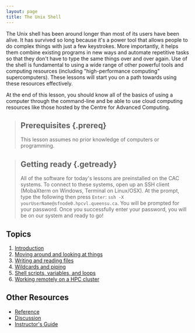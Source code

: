 ```yaml
---
layout: page
title: The Unix Shell
---
```

The Unix shell has been around longer than most of its users have been alive. It has survived so long because it's a power tool that allows people to do complex things with just a few keystrokes. More importantly, it helps them combine existing programs in new ways and automate repetitive tasks so that they don't have to type the same things over and over again. Use of the shell is fundamental to using a wide range of other powerful tools and computing resources (including "high-performance computing" supercomputers). These lessons will start you on a path towards using these resources effectively.

At the end of this lesson, you should know all of the basics of using a computer through the command-line and be able to use cloud computing resources like those hosted by the Centre for Advanced Computing.

> ## Prerequisites {.prereq}
>
> This lesson assumes no prior knowledge of computers or programming.

> ## Getting ready {.getready}
>
> All of the software for today's lessons are preinstalled on the CAC systems. To connect to these systems, open up an SSH client (MobaXterm on Windows, Terminal on Linux/OSX). At the prompt, type the following then press `Enter`: `ssh -X yourUserName@sfnode0.hpcvl.queensu.ca`. You will be prompted for your password. Once you successfully enter your password, you will be on our system and ready to go!

## Topics

1.  [Introduction](00-intro.html)
2.  [Moving around and looking at things](j01-navigation.html)
3.  [Writing and reading files](j02-files.html)
4.  [Wildcards and piping](j03-piping.html)
5.  [Shell scripts, variables, and loops](j04-scripts.html)
6.  [Working remotely on a HPC cluster](j05-hpc.html)

## Other Resources

*   [Reference](reference.html)
*   [Discussion](discussion.html)
*   [Instructor's Guide](instructors.html)
